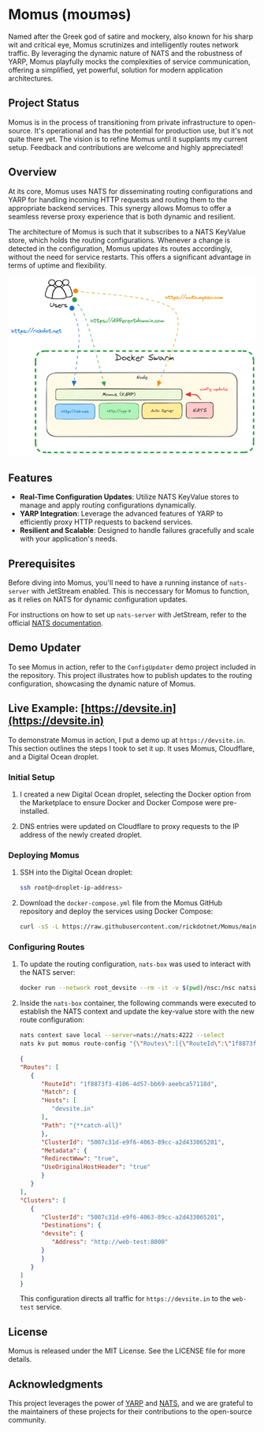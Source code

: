 # Momus (moʊməs)

Named after the Greek god of satire and mockery, also known for his sharp wit and critical eye, Momus scrutinizes and intelligently routes network traffic. By leveraging the dynamic nature of NATS and the robustness of YARP, Momus playfully mocks the complexities of service communication, offering a simplified, yet powerful, solution for modern application architectures.

## Project Status

Momus is in the process of transitioning from private infrastructure to open-source. It's operational and has the potential for production use, but it's not quite there yet. The vision is to refine Momus until it supplants my current setup. Feedback and contributions are welcome and highly appreciated!

## Overview

At its core, Momus uses NATS for disseminating routing configurations and YARP for handling incoming HTTP requests and routing them to the appropriate backend services. This synergy allows Momus to offer a seamless reverse proxy experience that is both dynamic and resilient.

The architecture of Momus is such that it subscribes to a NATS KeyValue store, which holds the routing configurations. Whenever a change is detected in the configuration, Momus updates its routes accordingly, without the need for service restarts. This offers a significant advantage in terms of uptime and flexibility.

![Momus Architecture](/docs/diagram.png)

## Features

- **Real-Time Configuration Updates**: Utilize NATS KeyValue stores to manage and apply routing configurations dynamically.
- **YARP Integration**: Leverage the advanced features of YARP to efficiently proxy HTTP requests to backend services.
- **Resilient and Scalable**: Designed to handle failures gracefully and scale with your application's needs.

## Prerequisites

Before diving into Momus, you'll need to have a running instance of `nats-server` with JetStream enabled. This is neccessary for Momus to function, as it relies on NATS for dynamic configuration updates.

For instructions on how to set up `nats-server` with JetStream, refer to the official [NATS documentation](https://docs.nats.io/running-a-nats-service/introduction/installation).

## Demo Updater

To see Momus in action, refer to the `ConfigUpdater` demo project included in the repository. This project illustrates how to publish updates to the routing configuration, showcasing the dynamic nature of Momus.

## Live Example: [https://devsite.in](https://devsite.in)

To demonstrate Momus in action, I put a demo up at `https://devsite.in`. This section outlines the steps I took to set it up. It uses Momus, Cloudflare, and a Digital Ocean droplet.

### Initial Setup

1. I created a new Digital Ocean droplet, selecting the Docker option from the Marketplace to ensure Docker and Docker Compose were pre-installed.

2. DNS entries were updated on Cloudflare to proxy requests to the IP address of the newly created droplet.

### Deploying Momus

1. SSH into the Digital Ocean droplet:

   ```bash
   ssh root@<droplet-ip-address>
   ```

2. Download the `docker-compose.yml` file from the Momus GitHub repository and deploy the services using Docker Compose:

   ```bash
   curl -sS -L https://raw.githubusercontent.com/rickdotnet/Momus/main/docker-compose.yml -o docker-compose.yml && docker compose up -d
   ```

### Configuring Routes

1. To update the routing configuration, `nats-box` was used to interact with the NATS server:

   ```bash
   docker run --network root_devsite --rm -it -v $(pwd)/nsc:/nsc natsio/nats-box:latest
   ```

2. Inside the `nats-box` container, the following commands were executed to establish the NATS context and update the key-value store with the new route configuration:

   ```bash
   nats context save local --server=nats://nats:4222 --select
   nats kv put momus route-config "{\"Routes\":[{\"RouteId\":\"1f8873f3-4106-4d57-bb69-aeebca57118d\",\"Match\":{\"Hosts\":[\"devsite.in\"],\"Path\":\"{**catch-all}\"},\"ClusterId\":\"5007c31d-e9f6-4063-89cc-a2d433065201\",\"Metadata\":{\"RedirectWww\":\"true\",\"UseOriginalHostHeader\":\"true\"}}],\"Clusters\":[{\"ClusterId\":\"5007c31d-e9f6-4063-89cc-a2d433065201\",\"Destinations\":{\"devsite\":{\"Address\":\"http://web-test:8000\"}}}]}"
   ```

   ```json
   {
   "Routes": [
      {
         "RouteId": "1f8873f3-4106-4d57-bb69-aeebca57118d",
         "Match": {
         "Hosts": [
            "devsite.in"
         ],
         "Path": "{**catch-all}"
         },
         "ClusterId": "5007c31d-e9f6-4063-89cc-a2d433065201",
         "Metadata": {
         "RedirectWww": "true",
         "UseOriginalHostHeader": "true"
         }
      }
   ],
   "Clusters": [
      {
         "ClusterId": "5007c31d-e9f6-4063-89cc-a2d433065201",
         "Destinations": {
         "devsite": {
            "Address": "http://web-test:8000"
         }
         }
      }
   ]
   }
   ```
   This configuration directs all traffic for `https://devsite.in` to the `web-test` service.

## License

Momus is released under the MIT License. See the LICENSE file for more details.

## Acknowledgments

This project leverages the power of [YARP](https://microsoft.github.io/reverse-proxy/) and [NATS](https://github.com/nats-io/nats.net.v2), and we are grateful to the maintainers of these projects for their contributions to the open-source community.